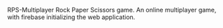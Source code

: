 RPS-Multiplayer Rock Paper Scissors game. An online multiplayer game, with firebase initializing the web application.
